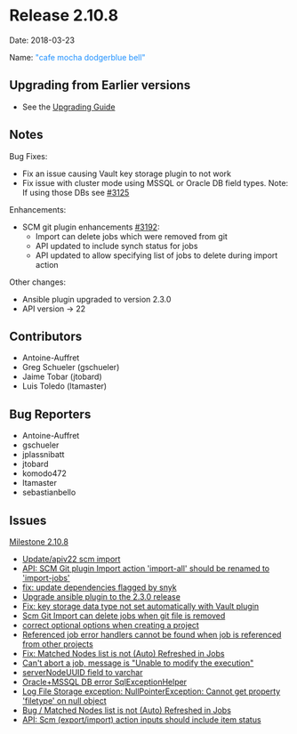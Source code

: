 Release 2.10.8
===========

Date: 2018-03-23

Name: <span style="color: DodgerBlue"><span class="glyphicon glyphicon-bell"></span> "cafe mocha dodgerblue bell"</span>

## Upgrading from Earlier versions

* See the [Upgrading Guide](http://rundeck.org/docs/upgrading/index.html)

## Notes

Bug Fixes:

* Fix an issue causing Vault key storage plugin to not work
* Fix issue with cluster mode using MSSQL or Oracle DB field types. Note: If using those DBs see [#3125](https://github.com/rundeck/rundeck/issues/3125)

Enhancements:

* SCM git plugin enhancements [#3192](https://github.com/rundeck/rundeck/pull/3192):
    * Import can delete jobs which were removed from git
    * API updated to include synch status for jobs
    * API updated to allow specifying list of jobs to delete during import action

Other changes:

* Ansible plugin upgraded to version 2.3.0
* API version &rarr; 22

## Contributors

* Antoine-Auffret
* Greg Schueler (gschueler)
* Jaime Tobar (jtobard)
* Luis Toledo (ltamaster)

## Bug Reporters

* Antoine-Auffret
* gschueler
* jplassnibatt
* jtobard
* komodo472
* ltamaster
* sebastianbello

## Issues

[Milestone 2.10.8](https://github.com/rundeck/rundeck/milestone/72)

* [Update/apiv22 scm import](https://github.com/rundeck/rundeck/pull/3216)
* [API: SCM Git plugin Import action 'import-all' should be renamed to 'import-jobs'](https://github.com/rundeck/rundeck/issues/3215)
* [fix: update dependencies flagged by snyk](https://github.com/rundeck/rundeck/pull/3213)
* [Upgrade ansible plugin to the 2.3.0 release](https://github.com/rundeck/rundeck/pull/3202)
* [Fix: key storage data type not set automatically with Vault plugin](https://github.com/rundeck/rundeck/pull/3196)
* [Scm Git Import can delete jobs when git file is removed](https://github.com/rundeck/rundeck/pull/3192)
* [correct optional options when creating a project](https://github.com/rundeck/rundeck/pull/3191)
* [Referenced job error handlers cannot be found when job is referenced from other projects](https://github.com/rundeck/rundeck/issues/3189)
* [Fix: Matched Nodes list is not (Auto) Refreshed in Jobs](https://github.com/rundeck/rundeck/pull/3171)
* [Can't abort a job, message is "Unable to modify the execution"](https://github.com/rundeck/rundeck/issues/3155)
* [serverNodeUUID field to varchar ](https://github.com/rundeck/rundeck/pull/3126)
* [Oracle+MSSQL DB error SqlExceptionHelper](https://github.com/rundeck/rundeck/issues/3125)
* [Log File Storage exception: NullPointerException: Cannot get property 'filetype' on null object](https://github.com/rundeck/rundeck/issues/3089)
* [Bug / Matched Nodes list is not (Auto) Refreshed in Jobs](https://github.com/rundeck/rundeck/issues/3075)
* [API: Scm (export/import) action inputs should include item status](https://github.com/rundeck/rundeck/issues/2330)
